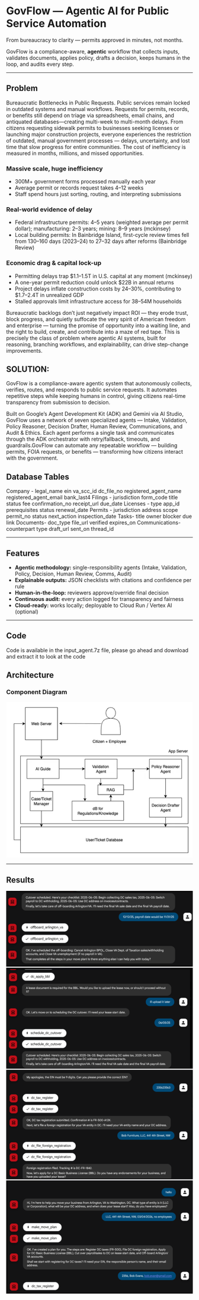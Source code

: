 # GovFlow — Agentic AI for Public Service Automation

From bureaucracy to clarity — permits approved in minutes, not months.

GovFlow is a compliance-aware, **agentic** workflow that collects inputs, validates documents, applies policy, drafts a decision, keeps humans in the loop, and audits every step.

---

## Problem

Bureaucratic Bottlenecks in Public Requests. Public services remain locked in outdated systems and manual workflows. Requests for permits, records, or benefits still depend on triage via spreadsheets, email chains, and antiquated databases—creating multi-week to multi-month delays. From citizens requesting sidewalk permits to businesses seeking licenses or launching major construction projects, everyone experiences the restriction of outdated, manual government processes — delays, uncertainty, and lost time that slow progress for entire communities. The cost of inefficiency is measured in months, millions, and missed opportunities.

### Massive scale, huge inefficiency
- 300M+ government forms processed manually each year
- Average permit or records request takes 4–12 weeks
- Staff spend hours just sorting, routing, and interpreting submissions

### Real-world evidence of delay
- Federal infrastructure permits: 4–5 years (weighted average per permit dollar); manufacturing: 2–3 years; mining: 8–9 years (mckinsey)
- Local building permits: In Bainbridge Island, first-cycle review times fell from 130–160 days (2023–24) to 27–32 days after reforms (Bainbridge Review)

### Economic drag & capital lock-up
- Permitting delays trap $1.1–1.5T in U.S. capital at any moment (mckinsey)
- A one-year permit reduction could unlock $22B in annual returns
- Project delays inflate construction costs by 24–30%, contributing to $1.7–2.4T in unrealized GDP
- Stalled approvals limit infrastructure access for 38–54M households

Bureaucratic backlogs don’t just negatively impact ROI — they erode trust, block progress, and quietly suffocate the very spirit of American freedom and enterprise — turning the promise of opportunity into a waiting line, and the right to build, create, and contribute into a maze of red tape. This is precisely the class of problem where agentic AI systems, built for reasoning, branching workflows, and explainability, can drive step-change improvements. 

## SOLUTION:  
GovFlow is a compliance-aware agentic system that autonomously collects, verifies, routes, and responds to public service requests. It automates repetitive steps while keeping humans in control, giving citizens real-time transparency from submission to decision.

Built on Google’s Agent Development Kit (ADK) and Gemini via AI Studio, GovFlow uses a network of seven specialized agents — Intake, Validation, Policy Reasoner, Decision Drafter, Human Review, Communications, and Audit & Ethics. Each agent performs a single task and communicates through the ADK orchestrator with retry/fallback, timeouts, and guardrails.GovFlow can automate any repeatable workflow — building permits, FOIA requests, or benefits — transforming how citizens interact with the government.

## Database Tables

Company	- legal_name	ein	va_scc_id	dc_file_no	registered_agent_name	registered_agent_email	bank_last4
Filings	- jurisdiction form_code title status fee confirmation_no receipt_url due_date
Licenses - type app_id prerequisites status renewal_date
Permits - jurisdiction address scope permit_no status next_action inspection_date
Tasks- title owner blocker due link
Documents- doc_type file_url verified expires_on
Communications- counterpart type draft_url sent_on thread_id

---

## Features
- **Agentic methodology:** single-responsibility agents (Intake, Validation, Policy, Decision, Human Review, Comms, Audit)
- **Explainable outputs:** JSON checklists with citations and confidence per rule
- **Human-in-the-loop:** reviewers approve/override final decision
- **Continuous audit:** every action logged for transparency and fairness
- **Cloud-ready:** works locally; deployable to Cloud Run / Vertex AI (optional)

---
## Code
Code is available in the input_agent.7z file, please go ahead and download and extract it to look at the code


## Architecture

### Component Diagram
![GovFlow flow1](./flow1.png)

---

## Results
![GovFlow result1](./result1.png)
![GovFlow result2](./result2.png)
![GovFlow result3](./result3.png)
![GovFlow result4](./result4.png)
